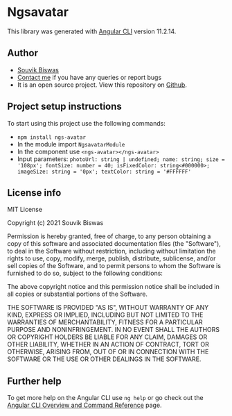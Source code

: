 # Ngsavatar

This library was generated with [Angular CLI](https://github.com/angular/angular-cli) version 11.2.14.

## Author
- [Souvik Biswas](mailto:souvik.biswas1998@gmail.com)
- [Contact me](https://github.com/souvikbiswas1998) if you have any queries or report bugs
- It is an open source project. View this repository on [Github](https://github.com/souvikbiswas1998/ngs-avatar).

## Project setup instructions
To start using this project use the following commands:

- `npm install ngs-avatar`
- In the module import `NgsavatarModule`
- In the component use `<ngs-avatar></ngs-avatar>`
- Input parameters: `photoUrl: string | undefined; name: string; size = '108px'; fontSize: number = 40; isFixedColor: string<#000000>; imageSize: string = '0px'; textColor: string = '#FFFFFF'`

## License info
MIT License

Copyright (c) 2021 Souvik Biswas

Permission is hereby granted, free of charge, to any person obtaining a copy
of this software and associated documentation files (the "Software"), to deal
in the Software without restriction, including without limitation the rights
to use, copy, modify, merge, publish, distribute, sublicense, and/or sell
copies of the Software, and to permit persons to whom the Software is
furnished to do so, subject to the following conditions:

The above copyright notice and this permission notice shall be included in all
copies or substantial portions of the Software.

THE SOFTWARE IS PROVIDED "AS IS", WITHOUT WARRANTY OF ANY KIND, EXPRESS OR
IMPLIED, INCLUDING BUT NOT LIMITED TO THE WARRANTIES OF MERCHANTABILITY,
FITNESS FOR A PARTICULAR PURPOSE AND NONINFRINGEMENT. IN NO EVENT SHALL THE
AUTHORS OR COPYRIGHT HOLDERS BE LIABLE FOR ANY CLAIM, DAMAGES OR OTHER
LIABILITY, WHETHER IN AN ACTION OF CONTRACT, TORT OR OTHERWISE, ARISING FROM,
OUT OF OR IN CONNECTION WITH THE SOFTWARE OR THE USE OR OTHER DEALINGS IN THE
SOFTWARE.

<!-- ## Code scaffolding

Run `ng generate component component-name --project ngs-avatar` to generate a new component. You can also use `ng generate directive|pipe|service|class|guard|interface|enum|module --project ngs-avatar`.
> Note: Don't forget to add `--project ngs-avatar` or else it will be added to the default project in your `angular.json` file. 

## Build

Run `ng build ngs-avatar` to build the project. The build artifacts will be stored in the `dist/` directory.

## Publishing

After building your library with `ng build ngs-avatar`, go to the dist folder `cd dist/ngs-avatar` and run `npm publish`.

## Running unit tests

Run `ng test ngs-avatar` to execute the unit tests via [Karma](https://karma-runner.github.io). -->

## Further help

To get more help on the Angular CLI use `ng help` or go check out the [Angular CLI Overview and Command Reference](https://angular.io/cli) page.
